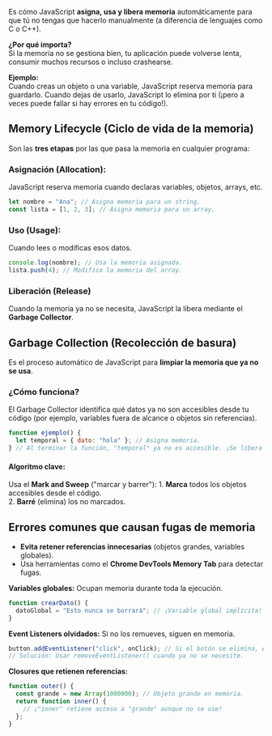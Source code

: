 Es cómo JavaScript **asigna, usa y libera memoria** automáticamente para que tú no tengas que hacerlo manualmente (a diferencia de lenguajes como C o C++).

**¿Por qué importa?**  
Si la memoria no se gestiona bien, tu aplicación puede volverse lenta, consumir muchos recursos o incluso crashearse.

**Ejemplo:**  
Cuando creas un objeto o una variable, JavaScript reserva memoria para guardarlo. Cuando dejas de usarlo, JavaScript lo elimina por ti (¡pero a veces puede fallar si hay errores en tu código!).

## Memory Lifecycle (Ciclo de vida de la memoria)
Son las **tres etapas** por las que pasa la memoria en cualquier programa:

### Asignación (Allocation):
JavaScript reserva memoria cuando declaras variables, objetos, arrays, etc.

```js
let nombre = "Ana"; // Asigna memoria para un string.
const lista = [1, 2, 3]; // Asigna memoria para un array.
```

### Uso (Usage):
Cuando lees o modificas esos datos.

```js
console.log(nombre); // Usa la memoria asignada.
lista.push(4); // Modifica la memoria del array.
```

### Liberación (Release)
Cuando la memoria ya no se necesita, JavaScript la libera mediante el **Garbage Collector**.

## Garbage Collection (Recolección de basura)
Es el proceso automático de JavaScript para **limpiar la memoria que ya no se usa**.

### ¿Cómo funciona?  
El Garbage Collector identifica qué datos ya no son accesibles desde tu código (por ejemplo, variables fuera de alcance o objetos sin referencias).

```js
function ejemplo() {
  let temporal = { dato: "hola" }; // Asigna memoria.
} // Al terminar la función, "temporal" ya no es accesible. ¡Se libera su memoria!
```

#### Algoritmo clave:  
Usa el **Mark and Sweep** ("marcar y barrer"):
    1. **Marca** todos los objetos accesibles desde el código.        
    2. **Barré** (elimina) los no marcados.


## Errores comunes que causan fugas de memoria
- **Evita retener referencias innecesarias** (objetos grandes, variables globales).
- Usa herramientas como el **Chrome DevTools Memory Tab** para detectar fugas.

**Variables globales:** Ocupan memoria durante toda la ejecución.
```js
function crearDato() {
  datoGlobal = "Esto nunca se borrará"; // ¡Variable global implícita!
}
```

**Event Listeners olvidados:** Si no los remueves, siguen en memoria.
```js
button.addEventListener("click", onClick); // Si el botón se elimina, el listener sigue ahí.
// Solución: Usar removeEventListener() cuando ya no se necesite.
```

**Closures que retienen referencias:**
```js
function outer() {
  const grande = new Array(1000000); // Objeto grande en memoria.
  return function inner() {
    // ¡"inner" retiene acceso a "grande" aunque no se use!
  };
}
```


